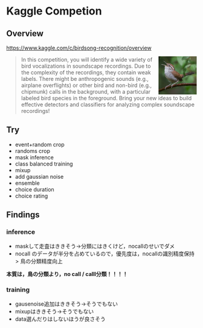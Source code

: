 # Kaggle Competion

## Overview
https://www.kaggle.com/c/birdsong-recognition/overview

<img src="https://github.com/root4kaido/Cornell-Birdcall-Identification/blob/master/Material/bird.png" width=20%, align=right>

> In this competition, you will identify a wide variety of bird vocalizations in soundscape recordings. Due to the complexity of the recordings, they contain weak labels. There might be anthropogenic sounds (e.g., airplane overflights) or other bird and non-bird (e.g., chipmunk) calls in the background, with a particular labeled bird species in the foreground. Bring your new ideas to build effective detectors and classifiers for analyzing complex soundscape recordings!

## Try
- event+random crop
- randoms crop
- mask inference
- class balanced training
- mixup
- add gaussian noise
- ensemble
- choice duration 
- choice rating

## Findings

### inference
- maskして走査はききそう→分類にはきくけど，nocallのせいでダメ
- nocall のデータが半分を占めているので，優先度は，nocallの識別精度保持 > 鳥の分類精度向上

__本質は，鳥の分類より，no call / calll分類！！！！__

### training
- gausenoise追加はききそう→そうでもない
- mixupはききそう→そうでもない
- data選んだりはしないほうが良さそう

